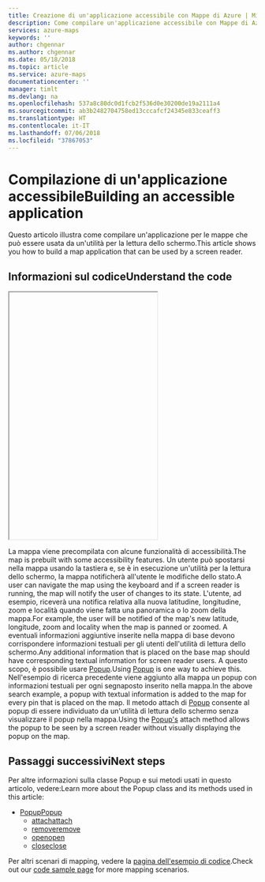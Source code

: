```yaml
---
title: Creazione di un'applicazione accessibile con Mappe di Azure | Microsoft Docs
description: Come compilare un'applicazione accessibile con Mappe di Azure
services: azure-maps
keywords: ''
author: chgennar
ms.author: chgennar
ms.date: 05/18/2018
ms.topic: article
ms.service: azure-maps
documentationcenter: ''
manager: timlt
ms.devlang: na
ms.openlocfilehash: 537a8c80dc0d1fcb2f536d0e30200de19a2111a4
ms.sourcegitcommit: ab3b2482704758ed13cccafcf24345e833ceaff3
ms.translationtype: HT
ms.contentlocale: it-IT
ms.lasthandoff: 07/06/2018
ms.locfileid: "37867053"
---
```

# <a name="building-an-accessible-application"></a><span data-ttu-id="7227a-103">Compilazione di un'applicazione accessibile</span><span class="sxs-lookup"><span data-stu-id="7227a-103">Building an accessible application</span></span>

<span data-ttu-id="7227a-104">Questo articolo illustra come compilare un'applicazione per le mappe che può essere usata da un'utilità per la lettura dello schermo.</span><span class="sxs-lookup"><span data-stu-id="7227a-104">This article shows you how to build a map application that can be used by a screen reader.</span></span>

## <a name="understand-the-code"></a><span data-ttu-id="7227a-105">Informazioni sul codice</span><span class="sxs-lookup"><span data-stu-id="7227a-105">Understand the code</span></span>

<iframe height='500' scrolling='no' title='<span data-ttu-id="7227a-106">Creare un'applicazione accessibile</span><span class="sxs-lookup"><span data-stu-id="7227a-106">Make an accessible application</span></span>' src='//codepen.io/azuremaps/embed/ZoVyZQ/?height=504&theme-id=0&default-tab=js,result&embed-version=2&editable=true' frameborder='no' allowtransparency='true' allowfullscreen='true' style='width: 100%;'><span data-ttu-id="7227a-107">See the Pen <a href='https://codepen.io/azuremaps/pen/ZoVyZQ/'>Make an accessible application</a> by Azure Maps (<a href='https://codepen.io/azuremaps'>@azuremaps</a>) on <a href='https://codepen.io'>CodePen</a>.</span><span class="sxs-lookup"><span data-stu-id="7227a-107">See the Pen <a href='https://codepen.io/azuremaps/pen/ZoVyZQ/'>Make an accessible application</a> by Azure Maps (<a href='https://codepen.io/azuremaps'>@azuremaps</a>) on <a href='https://codepen.io'>CodePen</a>.</span></span>
</iframe>

<span data-ttu-id="7227a-108">La mappa viene precompilata con alcune funzionalità di accessibilità.</span><span class="sxs-lookup"><span data-stu-id="7227a-108">The map is prebuilt with some accessibility features.</span></span> <span data-ttu-id="7227a-109">Un utente può spostarsi nella mappa usando la tastiera e, se è in esecuzione un'utilità per la lettura dello schermo, la mappa notificherà all'utente le modifiche dello stato.</span><span class="sxs-lookup"><span data-stu-id="7227a-109">A user can navigate the map using the keyboard and if a screen reader is running, the map will notify the user of changes to its state.</span></span> <span data-ttu-id="7227a-110">L'utente, ad esempio, riceverà una notifica relativa alla nuova latitudine, longitudine, zoom e località quando viene fatta una panoramica o lo zoom della mappa.</span><span class="sxs-lookup"><span data-stu-id="7227a-110">For example, the user will be notified of the map's new latitude, longitude, zoom and locality when the map is panned or zoomed.</span></span> <span data-ttu-id="7227a-111">A eventuali informazioni aggiuntive inserite nella mappa di base devono corrispondere informazioni testuali per gli utenti dell'utilità di lettura dello schermo.</span><span class="sxs-lookup"><span data-stu-id="7227a-111">Any additional information that is placed on the base map should have corresponding textual information for screen reader users.</span></span> <span data-ttu-id="7227a-112">A questo scopo, è possibile usare [Popup](https://docs.microsoft.com/javascript/api/azure-maps-javascript/popup?view=azure-iot-typescript-latest).</span><span class="sxs-lookup"><span data-stu-id="7227a-112">Using [Popup](https://docs.microsoft.com/javascript/api/azure-maps-javascript/popup?view=azure-iot-typescript-latest) is one way to achieve this.</span></span> <span data-ttu-id="7227a-113">Nell'esempio di ricerca precedente viene aggiunto alla mappa un popup con informazioni testuali per ogni segnaposto inserito nella mappa.</span><span class="sxs-lookup"><span data-stu-id="7227a-113">In the above search example, a popup with textual information is added to the map for every pin that is placed on the map.</span></span> <span data-ttu-id="7227a-114">Il metodo attach di [Popup](https://docs.microsoft.com/javascript/api/azure-maps-javascript/popup?view=azure-iot-typescript-latest) consente al popup di essere individuato da un'utilità di lettura dello schermo senza visualizzare il popup nella mappa.</span><span class="sxs-lookup"><span data-stu-id="7227a-114">Using the [Popup's](https://docs.microsoft.com/javascript/api/azure-maps-javascript/popup?view=azure-iot-typescript-latest) attach method allows the popup to be seen by a screen reader without visually displaying the popup on the map.</span></span>

## <a name="next-steps"></a><span data-ttu-id="7227a-115">Passaggi successivi</span><span class="sxs-lookup"><span data-stu-id="7227a-115">Next steps</span></span>

<span data-ttu-id="7227a-116">Per altre informazioni sulla classe Popup e sui metodi usati in questo articolo, vedere:</span><span class="sxs-lookup"><span data-stu-id="7227a-116">Learn more about the Popup class and its methods used in this article:</span></span>

* [<span data-ttu-id="7227a-117">Popup</span><span class="sxs-lookup"><span data-stu-id="7227a-117">Popup</span></span>](https://docs.microsoft.com/javascript/api/azure-maps-javascript/popup?view=azure-iot-typescript-latest)
    * [<span data-ttu-id="7227a-118">attach</span><span class="sxs-lookup"><span data-stu-id="7227a-118">attach</span></span>](https://docs.microsoft.com/javascript/api/azure-maps-javascript/popup?view=azure-iot-typescript-latest#attach)
    * [<span data-ttu-id="7227a-119">remove</span><span class="sxs-lookup"><span data-stu-id="7227a-119">remove</span></span>](https://docs.microsoft.com/javascript/api/azure-maps-javascript/popup?view=azure-iot-typescript-latest#remove)
    * [<span data-ttu-id="7227a-120">open</span><span class="sxs-lookup"><span data-stu-id="7227a-120">open</span></span>](https://docs.microsoft.com/javascript/api/azure-maps-javascript/popup?view=azure-iot-typescript-latest#open)
    * [<span data-ttu-id="7227a-121">close</span><span class="sxs-lookup"><span data-stu-id="7227a-121">close</span></span>](https://docs.microsoft.com/javascript/api/azure-maps-javascript/popup?view=azure-iot-typescript-latest#close)

<span data-ttu-id="7227a-122">Per altri scenari di mapping, vedere la [pagina dell'esempio di codice](http://aka.ms/AzureMapsSamples).</span><span class="sxs-lookup"><span data-stu-id="7227a-122">Check out our [code sample page](http://aka.ms/AzureMapsSamples) for more mapping scenarios.</span></span>